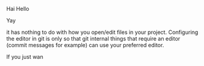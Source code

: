 Hai Hello


Yay


it has nothing to do with how you open/edit files in your project. Configuring the editor in git
 is only so that git internal things that require an editor (commit messages for example) can use your preferred editor.

If you just wan